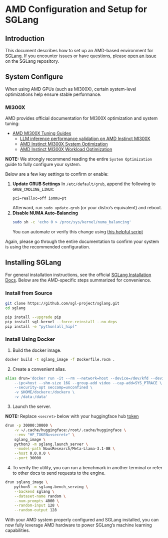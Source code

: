 # AMD Configuration and Setup for SGLang

## Introduction

This document describes how to set up an AMD-based environment for [SGLang](https://docs.sglang.ai). If you encounter issues or have questions, please [open an issue](https://github.com/sgl-project/sglang/issues) on the SGLang repository.

## System Configure

When using AMD GPUs (such as MI300X), certain system-level optimizations help ensure stable performance.

### MI300X

AMD provides official documentation for MI300X optimization and system tuning:

- [AMD MI300X Tuning Guides](https://rocm.docs.amd.com/en/latest/how-to/tuning-guides/mi300x/index.html)
  - [LLM inference performance validation on AMD Instinct MI300X](https://rocm.docs.amd.com/en/latest/how-to/rocm-for-ai/inference/vllm-benchmark.html)
  - [AMD Instinct MI300X System Optimization](https://rocm.docs.amd.com/en/latest/how-to/system-optimization/mi300x.html)
  - [AMD Instinct MI300X Workload Optimization](https://rocm.docs.amd.com/en/latest/how-to/rocm-for-ai/inference-optimization/workload.html)

**NOTE:** We strongly recommend reading the entire `System Optimization` guide to fully configure your system.

Below are a few key settings to confirm or enable:

1. **Update GRUB Settings**
   In `/etc/default/grub`, append the following to `GRUB_CMDLINE_LINUX`:
   ```text
   pci=realloc=off iommu=pt
   ```
   Afterward, run `sudo update-grub` (or your distro’s equivalent) and reboot.
2. **Disable NUMA Auto-Balancing**
   ```bash
   sudo sh -c 'echo 0 > /proc/sys/kernel/numa_balancing'
   ```
   You can automate or verify this change using [this helpful script](https://github.com/ROCm/triton/blob/rocm_env/scripts/amd/env_check.sh)

Again, please go through the entire documentation to confirm your system is using the recommended configuration.

## Installing SGLang

For general installation instructions, see the official [SGLang Installation Docs](https://docs.sglang.ai/start/install.html). Below are the AMD-specific steps summarized for convenience.

### Install from Source

```bash
git clone https://github.com/sgl-project/sglang.git
cd sglang

pip install --upgrade pip
pip install sgl-kernel --force-reinstall --no-deps
pip install -e "python[all_hip]"
```

### Install Using Docker

1. Build the docker image.

```bash
docker build -t sglang_image -f Dockerfile.rocm .
```

2. Create a convenient alias.

```bash
alias drun='docker run -it --rm --network=host --device=/dev/kfd --device=/dev/dri \
    --ipc=host --shm-size 16G --group-add video --cap-add=SYS_PTRACE \
    --security-opt seccomp=unconfined \
    -v $HOME/dockerx:/dockerx \
    -v /data:/data'
```

3. Launch the server.

**NOTE:** Replace `<secret>` below with your huggingface hub [token](https://huggingface.co/docs/hub/en/security-tokens)

```bash
drun -p 30000:30000 \
    -v ~/.cache/huggingface:/root/.cache/huggingface \
    --env "HF_TOKEN=<secret>" \
    sglang_image \
    python3 -m sglang.launch_server \
    --model-path NousResearch/Meta-Llama-3.1-8B \
    --host 0.0.0.0 \
    --port 30000
```

4. To verify the utility, you can run a benchmark in another terminal or refer to other docs to send requests to the engine.

```bash
drun sglang_image \
    python3 -m sglang.bench_serving \
    --backend sglang \
    --dataset-name random \
    --num-prompts 4000 \
    --random-input 128 \
    --random-output 128
```

With your AMD system properly configured and SGLang installed, you can now fully leverage AMD hardware to power SGLang’s machine learning capabilities.
